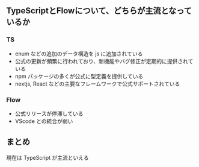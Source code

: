 ## TypeScriptとFlowについて、どちらが主流となっているか

### TS

- enum などの追加のデータ構造を js に追加されている
- 公式の更新が頻繁に行われており、新機能やバグ修正が定期的に提供されている
- npm パッケージの多くが公式に型定義を提供している
- nextjs, React などの主要なフレームワークで公式サポートされている

### Flow

- 公式リリースが停滞している
- VScode との統合が弱い

## まとめ

現在は TypeScript が主流といえる
